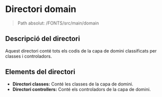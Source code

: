 # Directori domain

> Path absolut: /FONTS/src/main/domain

## Descripció del directori
Aquest directori conté tots els codis de la capa de domini classificats per classes i controladors.

## Elements del directori

- **Directori classes:**
  Conté les classes de la capa de domini.
- **Directori controllers:**
  Conté els controladors de la capa de domini.